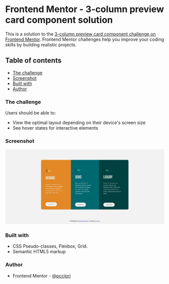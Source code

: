 # Frontend Mentor - 3-column preview card component solution

This is a solution to the [3-column preview card component challenge on Frontend Mentor](https://www.frontendmentor.io/challenges/3column-preview-card-component-pH92eAR2-). Frontend Mentor challenges help you improve your coding skills by building realistic projects. 

## Table of contents

- [The challenge](#the-challenge)
- [Screenshot](#screenshot)
- [Built with](#built-with)
- [Author](#author)

### The challenge

Users should be able to:

- View the optimal layout depending on their device's screen size
- See hover states for interactive elements

### Screenshot

![My project](./screenshot.jpg)

### Built with
- CSS Pseudo-classes, Flexbox, Grid.
- Semantic HTML5 markup

### Author

- Frontend Mentor - [@pccipri](https://www.frontendmentor.io/profile/pccipru)
